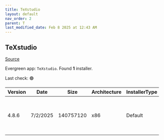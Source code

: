 ```yaml
---
title: TeXstudio
layout: default
nav_order: 2
parent: T
last_modified_date: Feb 8 2025 at 12:43 AM
---
```


## TeXstudio

[Source](https://www.texstudio.org/)

Evergreen app: `TeXstudio`. Found **1** installer.

Last check: 🟢

| Version | Date     | Size      | Architecture | InstallerType | Type | URI                                                                                                                                                                                                            |
| ------- | -------- | --------- | ------------ | ------------- | ---- | -------------------------------------------------------------------------------------------------------------------------------------------------------------------------------------------------------------- |
| 4.8.6   | 7/2/2025 | 140757120 | x86          | Default       | exe  | [https://github.com/texstudio-org/texstudio/releases/download/4.8.6/texstudio-4.8.6-win-qt6-signed.exe](https://github.com/texstudio-org/texstudio/releases/download/4.8.6/texstudio-4.8.6-win-qt6-signed.exe) |

